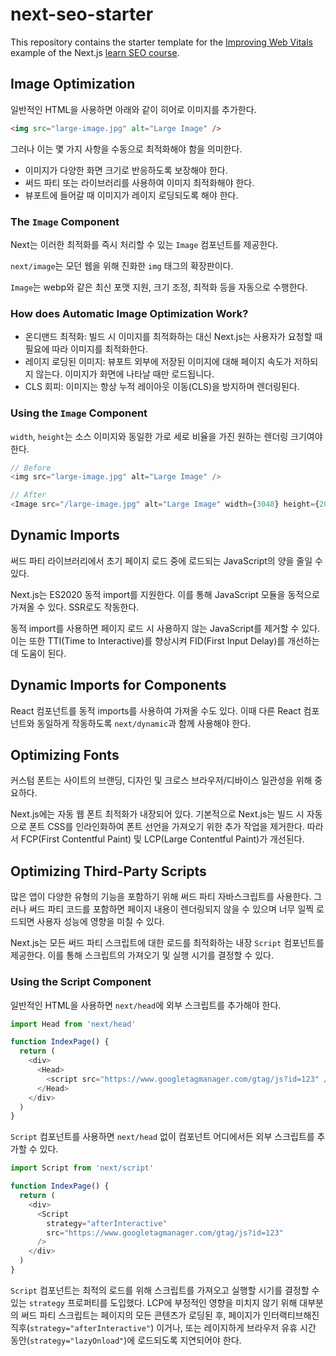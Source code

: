 # next-seo-starter

This repository contains the starter template for the [Improving Web Vitals](https://nextjs.org/learn/seo/improve/lighthouse) example of the Next.js [learn SEO course](https://nextjs.org/learn/seo/introduction-to-seo).

## Image Optimization

일반적인 HTML을 사용하면 아래와 같이 히어로 이미지를 추가한다.

```html
<img src="large-image.jpg" alt="Large Image" />
```

그러나 이는 몇 가지 사항을 수동으로 최적화해야 함을 의미한다.

- 이미지가 다양한 화면 크기로 반응하도록 보장해야 한다.
- 써드 파티 또는 라이브러리를 사용하여 이미지 최적화해야 한다.
- 뷰포트에 들어갈 때 이미지가 레이지 로딩되도록 해야 한다.

### The `Image` Component

Next는 이러한 최적화를 즉시 처리할 수 있는 `Image` 컴포넌트를 제공한다.

`next/image`는 모던 웹을 위해 진화한 `img` 태그의 확장판이다. 

`Image`는 webp와 같은 최신 포맷 지원, 크기 조정, 최적화 등을 자동으로 수행한다. 

### How does Automatic Image Optimization Work?

- 온디맨드 최적화: 빌드 시 이미지를 최적화하는 대신 Next.js는 사용자가 요청할 때 필요에 따라 이미지를 최적화한다. 
- 레이지 로딩된 이미지: 뷰포트 외부에 저장된 이미지에 대해 페이지 속도가 저하되지 않는다. 이미지가 화면에 나타날 때만 로드됩니다.
- CLS 회피: 이미지는 항상 누적 레이아웃 이동(CLS)을 방지하며 렌더링된다.

### Using the `Image` Component

`width`, `height`는 소스 이미지와 동일한 가로 세로 비율을 가진 원하는 렌더링 크기여야 한다.

```js
// Before
<img src="large-image.jpg" alt="Large Image" />

// After
<Image src="/large-image.jpg" alt="Large Image" width={3048} height={2024} />
```

## Dynamic Imports

써드 파티 라이브러리에서 초기 페이지 로드 중에 로드되는 JavaScript의 양을 줄일 수 있다.

Next.js는 ES2020 동적 import를 지원한다. 이를 통해 JavaScript 모듈을 동적으로 가져올 수 있다. SSR로도 작동한다.

동적 import를 사용하면 페이지 로드 시 사용하지 않는 JavaScript를 제거할 수 있다. 이는 또한 TTI(Time to Interactive)를 향상시켜 FID(First Input Delay)를 개선하는 데 도움이 된다.

## Dynamic Imports for Components

React 컴포넌트를 동적 imports를 사용하여 가져올 수도 있다. 이때 다른 React 컴포넌트와 동일하게 작동하도록 `next/dynamic`과 함께 사용해야 한다.

## Optimizing Fonts

커스텀 폰트는 사이트의 브랜딩, 디자인 및 크로스 브라우저/디바이스 일관성을 위해 중요하다.

Next.js에는 자동 웹 폰트 최적화가 내장되어 있다. 기본적으로 Next.js는 빌드 시 자동으로 폰트 CSS를 인라인화하여 폰트 선언을 가져오기 위한 추가 작업을 제거한다. 따라서 FCP(First Contentful Paint) 및 LCP(Large Contentful Paint)가 개선된다.

## Optimizing Third-Party Scripts

많은 앱이 다양한 유형의 기능을 포함하기 위해 써드 파티 자바스크립트를 사용한다. 그러나 써드 파티 코드를 포함하면 페이지 내용이 렌더링되지 않을 수 있으며 너무 일찍 로드되면 사용자 성능에 영향을 미칠 수 있다.

Next.js는 모든 써드 파티 스크립트에 대한 로드를 최적화하는 내장 `Script` 컴포넌트를 제공한다. 이를 통해 스크립트의 가져오기 및 실행 시기를 결정할 수 있다.

### Using the Script Component

일반적인 HTML을 사용하면 `next/head`에 외부 스크립트를 추가해야 한다.

```js
import Head from 'next/head'

function IndexPage() {
  return (
    <div>
      <Head>
        <script src="https://www.googletagmanager.com/gtag/js?id=123" />
      </Head>
    </div>
  )
}
```

`Script` 컴포넌트를 사용하면 `next/head` 없이 컴포넌트 어디에서든 외부 스크립트를 추가할 수 있다.

```js
import Script from 'next/script'

function IndexPage() {
  return (
    <div>
      <Script
        strategy="afterInteractive"
        src="https://www.googletagmanager.com/gtag/js?id=123"
      />
    </div>
  )
}
```

`Script` 컴포넌트는 최적의 로드를 위해 스크립트를 가져오고 실행할 시기를 결정할 수 있는 `strategy` 프로퍼티를 도입했다. LCP에 부정적인 영향을 미치지 않기 위해 대부분의 써드 파티 스크립트는 페이지의 모든 콘텐츠가 로딩된 후, 페이지가 인터랙티브해진 직후(`strategy="afterInteractive"`) 이거나, 또는 레이지하게 브라우저 유휴 시간 동안(`strategy="lazyOnload"`)에 로드되도록 지연되어야 한다.
